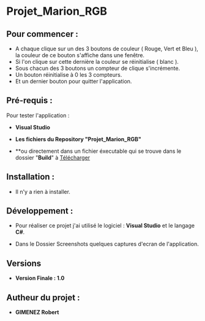 # Projet_Marion_RGB

## Pour commencer :

* A chaque clique sur un des 3 boutons de couleur ( Rouge, Vert et Bleu ),
la couleur de ce bouton s'affiche dans une fenêtre.
* Si l'on clique sur cette dernière la couleur se réinitialise ( blanc ).
* Sous chacun des 3 boutons un compteur de clique s'incrémente.
* Un bouton réinitialise à 0 les 3 compteurs.
* Et un dernier bouton pour quitter l'application.


## Pré-requis :

Pour tester l'application :

* **Visual Studio**
	
* **Les fichiers du Repository "Projet_Marion_RGB"**
	
* **ou directement dans un fichier éxecutable qui se trouve dans le dossier "**Build**" à [Télécharger](https://github.com/GIMENEZ69/Projet_Marion_RGB/raw/main/Build/RGB.exe)


## Installation :

* Il n'y a rien à installer.


## Développement :

* Pour réaliser ce projet j'ai utilisé le logiciel : **Visual Studio** et le langage **C#**.

* Dans le Dossier Screenshots quelques captures d'ecran de l'application.


## Versions

* **Version Finale : 1.0**


## Autheur du projet :

* **GIMENEZ Robert**

  
